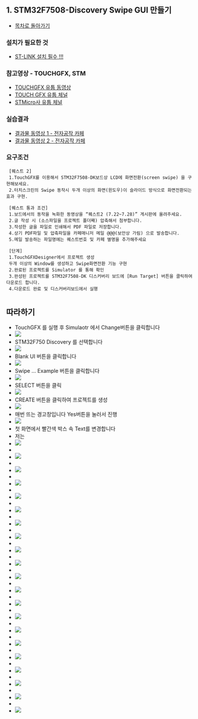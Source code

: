 # 
## 1. STM32F7508-Discovery Swipe GUI 만들기  
  - [목차로 돌아가기](https://github.com/d-h-k/STM32F7508#%EB%AA%A9%EC%B0%A8-index)
 ### 설치가 필요한 것
  - [ST-LINK 설치 필수 !!!](https://my.st.com/content/my_st_com/en/products/development-tools/software-development-tools/stm32-software-development-tools/stm32-programmers/stsw-link004.license=1563552768058.product=STSW-LINK004.version=4.5.0.html)
 ### 참고영상 -  TOUCHGFX, STM
  - [TOUCHGFX 유툽 동영상](https://www.youtube.com/watch?time_continue=17&v=X20f1ag2x4Q)
  - [TOUCH GFX 유툽 체널](https://www.youtube.com/channel/UCPmAQbY9KbHqdQ_GwUGg1bA)
  - [STMicro사 유툽 체널](https://www.youtube.com/user/STonlineMedia)
 ### 실습결과 
  - [결과물 동영상 1 - 전자공작 카페](https://cafe.naver.com/circuitsmanual/213572) 
  - [결과물 동영상 2 - 전자공작 카페](https://cafe.naver.com/circuitsmanual/213571)
 ### 요구조건
   ```
    [퀘스트 2]
    1.TouchGFX를 이용해서 STM32F7508-DK보드상 LCD에 화면전환(screen swipe) 을 구현해보세요.
    2.터치스크린의 Swipe 동작시 두개 이상의 화면(윈도우)이 슬라이드 방식으로 화면전환되는 효과 구현.

    [퀘스트 통과 조건]
    1.보드에서의 동작을 녹화한 동영상을 “퀘스트2 (7.22~7.28)” 게시판에 올려주세요.
    2.글 작성 시 (소스파일을 프로젝트 폴더째) 압축해서 첨부합니다.
    3.작성한 글을 파일로 인쇄해서 PDF 파일로 저장합니다.
    4.상기 PDF파일 및 압축파일을 카페매니저 메일 @@@(보안상 가림) 으로 발송합니다.
    5.메일 발송하는 파일명에는 퀘스트번호 및 카페 별명을 추가해주세요

    [단계]
    1.TouchGFXDesigner에서 프로젝트 생성
    두개 이상의 Window를 생성하고 Swipe화면전환 기능 구현
    2.완료된 프로젝트를 Simulator 를 통해 확인
    3.완성된 프로젝트를 STM32F7508-DK 디스커버리 보드에 [Run Target] 버튼을 클릭하여 다운로드 합니다.
    4.다운로드 완료 및 디스커버리보드에서 실행
   ```
 #
 ## 따라하기
- TouchGFX 를 실행 후 Simulaotr 에서 Change버튼을 클릭합니다
- ![](../img/20190724-no002.png)
- STM32F750 Discovery 를 선택합니다
- ![](../img/20190724-no003.png)
- Blank UI 버튼을 클릭합니다
- ![](../img/20190724-no004.png)
- Swipe ... Example 버튼을 클릭합니다
- ![](../img/20190724-no005.png)
- SELECT 버튼을 클릭
- ![](../img/20190724-no006.png)
- CREATE 버튼을 클릭하여 프로젝트를 생성
- ![](../img/20190724-no007.png)
- 매번 뜨는 경고창입니다 Yes버튼을 눌러서 진행
- ![](../img/20190724-no008.png)
- 첫 화면에서 빨간색 박스 속 Text를 변경합니다 
- 저는 
- ![](../img/20190724-no009.png)
- 
- ![](../img/20190724-no010.png)
- 
- ![](../img/20190724-no011.png)
- 
- ![](../img/20190724-no012.png)
- 
- ![](../img/20190724-no013.png)
- 
- ![](../img/20190724-no014.png)
- 
- ![](../img/20190724-no015.png)
- 
- ![](../img/20190724-no016.png)
- 
- ![](../img/20190724-no017.png)
- 
- ![](../img/20190724-no018.png)
- 
- ![](../img/20190724-no019.png)
- 
- ![](../img/20190724-no020.png)
- 
- ![](../img/20190724-no021.png)
- 
- ![](../img/20190724-no022.png)
- 
- ![](../img/20190724-no023.png)
- 
- ![](../img/20190724-no024.png)
- 
- ![](../img/20190724-no025.png)
- 
- ![](../img/20190724-no026.png)
- 
- ![](../img/20190724-no027.png)
- 
- ![](../img/20190724-no028.png)
- 
- ![](../img/20190724-no029.png)

